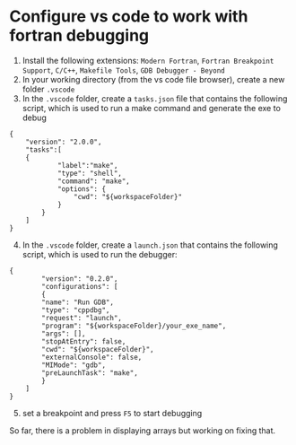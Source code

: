 # Configure vs code to work with fortran debugging
1. Install the following extensions: `Modern Fortran`, `Fortran Breakpoint Support`, `C/C++`, `Makefile Tools`, `GDB Debugger - Beyond`
2. In your working directory (from the vs code file browser), create a new folder `.vscode`
3. In the `.vscode` folder, create a `tasks.json` file that contains the following script, which is used to run a make command and generate the exe to debug
`````
{
    "version": "2.0.0",
    "tasks":[
    {
            "label":"make",
            "type": "shell",
            "command": "make",
            "options": {
                "cwd": "${workspaceFolder}"
            }
        }
    ]
}
`````
4. In the `.vscode` folder, create a `launch.json` that contains the following script, which is used to run the debugger:
`````
{
        "version": "0.2.0",
        "configurations": [
        {
        "name": "Run GDB", 
        "type": "cppdbg",
        "request": "launch",
        "program": "${workspaceFolder}/your_exe_name",
        "args": [],
        "stopAtEntry": false,
        "cwd": "${workspaceFolder}",
        "externalConsole": false,
        "MIMode": "gdb",
        "preLaunchTask": "make",
        }
    ]
}
`````
5. set a breakpoint and press `F5` to start debugging

So far, there is a problem in displaying arrays but working on fixing that.
